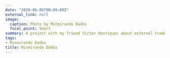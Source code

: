```yaml
---
date: "2020-06-06T00:00:00Z"
external_link: null
image:
  caption: Photo by Mineirando Dados
  focal_point: Smart
summary: A project with my friend Victor Henriques about external trade.
tags:
- Mineirando Dados
title: Mineirando Dados
---
```

